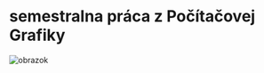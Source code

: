 # semestralna práca z Počítačovej Grafiky
![obrazok](https://www.tutorialandexample.com/bezier-curve-in-computer-graphics)
